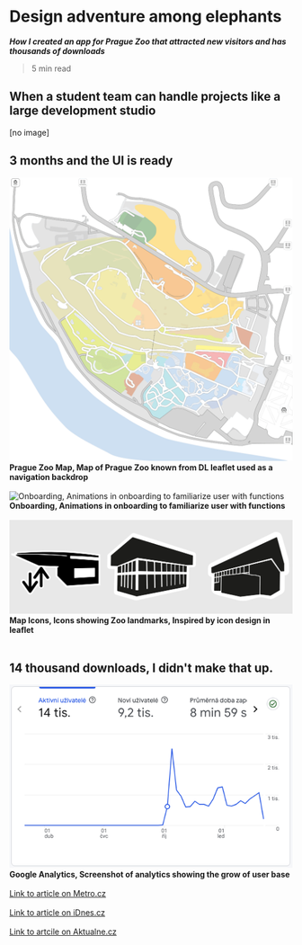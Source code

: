 
# Design adventure among elephants
***How I created an app for Prague Zoo that attracted new visitors and has thousands of downloads*** <br>

> 5 min read <br>

## When a student team can handle projects like a large development studio 
[no image]

## 3 months and the UI is ready
![Prague Zoo Map, Map of Prague Zoo known from DL leaflet used as a navigation backdrop](/images/map.png)
<br>
**Prague Zoo Map, Map of Prague Zoo known from DL leaflet used as a navigation backdrop**
<br>
<br>
![Onboarding, Animations in onboarding to familiarize user with functions](/images/animations.gif)
<br>
**Onboarding, Animations in onboarding to familiarize user with functions**
<br>
<br>
![Map Icons, Icons showing Zoo landmarks, Inspired by icon design in leaflet](/images/icons.png)
<br>
**Map Icons, Icons showing Zoo landmarks, Inspired by icon design in leaflet**
<br>
<br>

## 14 thousand downloads, I didn't make that up.
![Google Analytics, Screenshot of analytics showing the grow of user base](/images/analytics.png)
<br>
**Google Analytics, Screenshot of analytics showing the grow of user base**
<br>
<br>
[Link to article on Metro.cz](https://www.metro.cz/praha/od-lednich-medvedu-k-vombatovi-jen-za-sest-minut-vyzkouseli-jsme-novou-aplikaci-zoo-praha.A241014_165353_metro-praha_mjafi)
<br>
<br>
[Link to article on iDnes.cz](https://www.idnes.cz/zpravy/domaci/aplikace-zoo-praha-navigace-vstupenka-pruvodce-troja.A241029_064605_domaci_dyn)
<br>
<br>
[Link to artcile on Aktualne.cz](https://zpravy.aktualne.cz/domaci/prazska-zoo-nova-mobilni-aplikace-studenti/r~60506514896f11ef95ee0cc47ab5f122/)
